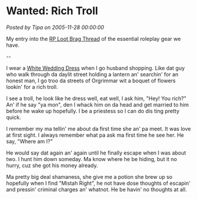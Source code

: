 # Wanted: Rich Troll

*Posted by Tipa on 2005-11-28 00:00:00*

My entry into the [RP Loot Brag Thread](http://forums.worldofwarcraft.com/thread.aspx?FN=wow-realm-kirintor&T=9072&P=1) of the essential roleplay gear we have.

--

I wear a [White Wedding Dress](http://www.thottbot.com/?i=5658) when I go husband shopping. Like dat guy who walk through da daylit street holding a lantern an' searchin' for an honest man, I go troo da streets of Orgrimmar wit a boquet of flowers lookin' for a rich troll.

I see a troll, he look like he dress well, eat well, I ask him, "Hey! You rich?" An' if he say "ya mon", den I whack him on da head and get married to him before he wake up hopefully. I be a priestess so I can do dis ting pretty quick.

I remember my ma tellin' me about da first time she an' pa meet. It was love at first sight. I always remember what pa ask ma first time he see her. He say, "Where am I?"

He would say dat again an' again until he finally escape when I was about two. I hunt him down someday. Ma know where he be hiding, but it no hurry, cuz she got his money already.

Ma pretty big deal shamaness, she give me a potion she brew up so hopefully when I find "Mistah Right", he not have dose thoughts of escapin' and pressin' criminal charges an' whatnot. He be havin' no thoughts at all.
